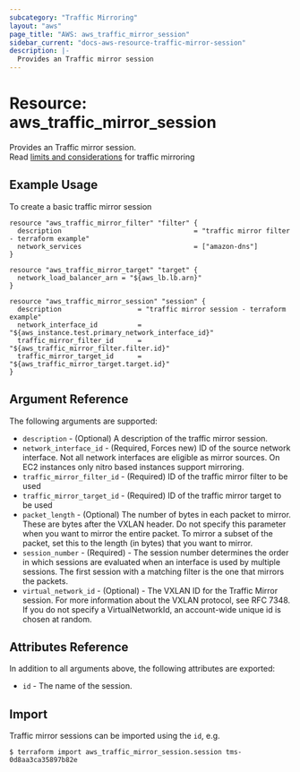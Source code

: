 ```yaml
---
subcategory: "Traffic Mirroring"
layout: "aws"
page_title: "AWS: aws_traffic_mirror_session"
sidebar_current: "docs-aws-resource-traffic-mirror-session"
description: |-
  Provides an Traffic mirror session
---
```


# Resource: aws_traffic_mirror_session

Provides an Traffic mirror session.  
Read [limits and considerations](https://docs.aws.amazon.com/vpc/latest/mirroring/traffic-mirroring-considerations.html) for traffic mirroring

## Example Usage

To create a basic traffic mirror session

```hcl
resource "aws_traffic_mirror_filter" "filter" {
  description                                 = "traffic mirror filter - terraform example"
  network_services                            = ["amazon-dns"]
}

resource "aws_traffic_mirror_target" "target" {
  network_load_balancer_arn = "${aws_lb.lb.arn}"
}

resource "aws_traffic_mirror_session" "session" {
  description                   = "traffic mirror session - terraform example"
  network_interface_id          = "${aws_instance.test.primary_network_interface_id}"
  traffic_mirror_filter_id      = "${aws_traffic_mirror_filter.filter.id}"
  traffic_mirror_target_id      = "${aws_traffic_mirror_target.target.id}"
}
```

## Argument Reference

The following arguments are supported:

* `description` - (Optional) A description of the traffic mirror session.
* `network_interface_id` - (Required, Forces new) ID of the source network interface. Not all network interfaces are eligible as mirror sources. On EC2 instances only nitro based instances support mirroring.
* `traffic_mirror_filter_id`  - (Required) ID of the traffic mirror filter to be used
* `traffic_mirror_target_id` - (Required) ID of the traffic mirror target to be used
* `packet_length` - (Optional) The number of bytes in each packet to mirror. These are bytes after the VXLAN header. Do not specify this parameter when you want to mirror the entire packet. To mirror a subset of the packet, set this to the length (in bytes) that you want to mirror.
* `session_number` - (Required) - The session number determines the order in which sessions are evaluated when an interface is used by multiple sessions. The first session with a matching filter is the one that mirrors the packets. 
* `virtual_network_id` - (Optional) - The VXLAN ID for the Traffic Mirror session. For more information about the VXLAN protocol, see RFC 7348. If you do not specify a VirtualNetworkId, an account-wide unique id is chosen at random.

## Attributes Reference

In addition to all arguments above, the following attributes are exported:

* `id` - The name of the session.

## Import

Traffic mirror sessions can be imported using the `id`, e.g.

```
$ terraform import aws_traffic_mirror_session.session tms-0d8aa3ca35897b82e
```
